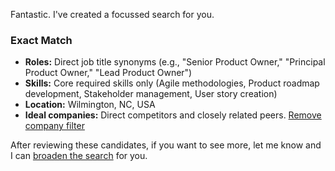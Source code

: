 Fantastic. I've created a focussed search for you.

### Exact Match
* **Roles:** Direct job title synonyms (e.g., "Senior Product Owner," "Principal Product Owner," "Lead Product Owner")
* **Skills:** Core required skills only (Agile methodologies, Product roadmap development, Stakeholder management, User story creation)
* **Location:** Wilmington, NC, USA
* **Ideal companies:** Direct competitors and closely related peers. [Remove company filter](link)

After reviewing these candidates, if you want to see more, let me know and I can [broaden the search](https://work.encosion.com/chat/?conversation=recruitment_1.1.2) for you.